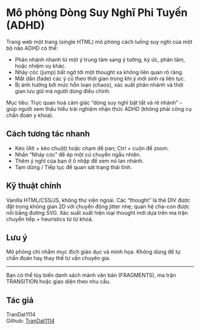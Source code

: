 # Mô phỏng Dòng Suy Nghĩ Phi Tuyến (ADHD)

Trang web một trang (single HTML) mô phỏng cách luồng suy nghĩ của một bộ não ADHD có thể:

- Phân nhánh nhanh từ một ý trung tâm sang ý tưởng, ký ức, phân tâm, hoặc nhiệm vụ khác.
- Nhảy cóc (jump) bất ngờ tới một thought xa không liên quan rõ ràng.
- Mất dần (fade) các ý cũ theo thời gian trong khi ý mới sinh ra liên tục.
- Bị ảnh hưởng bởi mức hỗn loạn (chaos), xác suất phân nhánh và thời gian lưu giữ mà người dùng điều chỉnh.

Mục tiêu: Trực quan hoá cảm giác “dòng suy nghĩ bật tắt và rẽ nhánh” – giúp người xem thấu hiểu trải nghiệm nhận thức ADHD (không phải công cụ chẩn đoán y khoa).

## Cách tương tác nhanh

- Kéo (Alt + kéo chuột) hoặc chạm để pan; Ctrl + cuộn để zoom.
- Nhấn “Nhảy cóc” để ép một cú chuyển ngẫu nhiên.
- Thêm ý nghĩ của bạn ở ô nhập để xem nó lan nhánh.
- Tạm dừng / Tiếp tục để quan sát trạng thái tĩnh.

## Kỹ thuật chính

Vanilla HTML/CSS/JS, không thư viện ngoài. Các “thought” là thẻ DIV được đặt trong không gian 2D với chuyển động jitter nhẹ; quan hệ cha-con được nối bằng đường SVG. Xác suất xuất hiện loại thought mới dựa trên ma trận chuyển tiếp + heuristics từ từ khoá.

## Lưu ý

Mô phỏng chỉ nhằm mục đích giáo dục và minh họa. Không dùng để tự chẩn đoán hay thay thế tư vấn chuyên gia.

---
Bạn có thể tùy biến danh sách mảnh văn bản (FRAGMENTS), ma trận TRANSITION hoặc giao diện theo nhu cầu.

## Tác giả

TranDat1114  
Github: [TranDat1114](https://github.com/TranDat1114)
